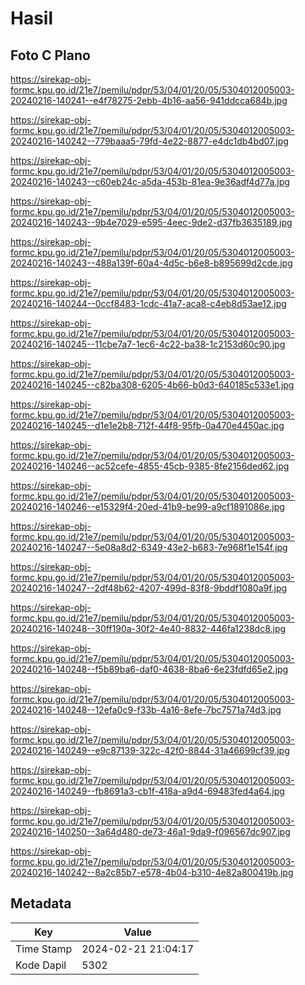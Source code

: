 # Hasil

## Foto C Plano

https://sirekap-obj-formc.kpu.go.id/21e7/pemilu/pdpr/53/04/01/20/05/5304012005003-20240216-140241--e4f78275-2ebb-4b16-aa56-941ddcca684b.jpg

https://sirekap-obj-formc.kpu.go.id/21e7/pemilu/pdpr/53/04/01/20/05/5304012005003-20240216-140242--779baaa5-79fd-4e22-8877-e4dc1db4bd07.jpg

https://sirekap-obj-formc.kpu.go.id/21e7/pemilu/pdpr/53/04/01/20/05/5304012005003-20240216-140243--c60eb24c-a5da-453b-81ea-9e36adf4d77a.jpg

https://sirekap-obj-formc.kpu.go.id/21e7/pemilu/pdpr/53/04/01/20/05/5304012005003-20240216-140243--9b4e7029-e595-4eec-9de2-d37fb3635189.jpg

https://sirekap-obj-formc.kpu.go.id/21e7/pemilu/pdpr/53/04/01/20/05/5304012005003-20240216-140243--488a139f-60a4-4d5c-b6e8-b895699d2cde.jpg

https://sirekap-obj-formc.kpu.go.id/21e7/pemilu/pdpr/53/04/01/20/05/5304012005003-20240216-140244--0ccf8483-1cdc-41a7-aca8-c4eb8d53ae12.jpg

https://sirekap-obj-formc.kpu.go.id/21e7/pemilu/pdpr/53/04/01/20/05/5304012005003-20240216-140245--11cbe7a7-1ec6-4c22-ba38-1c2153d60c90.jpg

https://sirekap-obj-formc.kpu.go.id/21e7/pemilu/pdpr/53/04/01/20/05/5304012005003-20240216-140245--c82ba308-6205-4b66-b0d3-640185c533e1.jpg

https://sirekap-obj-formc.kpu.go.id/21e7/pemilu/pdpr/53/04/01/20/05/5304012005003-20240216-140245--d1e1e2b8-712f-44f8-95fb-0a470e4450ac.jpg

https://sirekap-obj-formc.kpu.go.id/21e7/pemilu/pdpr/53/04/01/20/05/5304012005003-20240216-140246--ac52cefe-4855-45cb-9385-8fe2156ded62.jpg

https://sirekap-obj-formc.kpu.go.id/21e7/pemilu/pdpr/53/04/01/20/05/5304012005003-20240216-140246--e15329f4-20ed-41b9-be99-a9cf1891086e.jpg

https://sirekap-obj-formc.kpu.go.id/21e7/pemilu/pdpr/53/04/01/20/05/5304012005003-20240216-140247--5e08a8d2-6349-43e2-b683-7e968f1e154f.jpg

https://sirekap-obj-formc.kpu.go.id/21e7/pemilu/pdpr/53/04/01/20/05/5304012005003-20240216-140247--2df48b62-4207-499d-83f8-9bddf1080a9f.jpg

https://sirekap-obj-formc.kpu.go.id/21e7/pemilu/pdpr/53/04/01/20/05/5304012005003-20240216-140248--30ff190a-30f2-4e40-8832-446fa1238dc8.jpg

https://sirekap-obj-formc.kpu.go.id/21e7/pemilu/pdpr/53/04/01/20/05/5304012005003-20240216-140248--f5b89ba6-daf0-4638-8ba6-6e23fdfd65e2.jpg

https://sirekap-obj-formc.kpu.go.id/21e7/pemilu/pdpr/53/04/01/20/05/5304012005003-20240216-140248--12efa0c9-f33b-4a16-8efe-7bc7571a74d3.jpg

https://sirekap-obj-formc.kpu.go.id/21e7/pemilu/pdpr/53/04/01/20/05/5304012005003-20240216-140249--e9c87139-322c-42f0-8844-31a46699cf39.jpg

https://sirekap-obj-formc.kpu.go.id/21e7/pemilu/pdpr/53/04/01/20/05/5304012005003-20240216-140249--fb8691a3-cb1f-418a-a9d4-69483fed4a64.jpg

https://sirekap-obj-formc.kpu.go.id/21e7/pemilu/pdpr/53/04/01/20/05/5304012005003-20240216-140250--3a64d480-de73-46a1-9da9-f096567dc907.jpg

https://sirekap-obj-formc.kpu.go.id/21e7/pemilu/pdpr/53/04/01/20/05/5304012005003-20240216-140242--8a2c85b7-e578-4b04-b310-4e82a800419b.jpg


## Metadata

| Key        | Value               |
| ---------- | ------------------- |
| Time Stamp | 2024-02-21 21:04:17 |
| Kode Dapil | 5302                |



